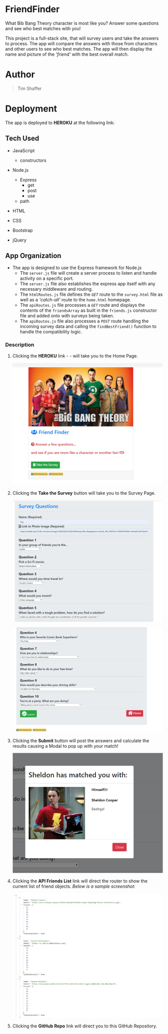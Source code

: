 # FriendFinder
What Bib Bang Theory character is most like you?  Answer some questions and see who best matches with you!

This project is a full-stack site, that will survey users and take the answers to process.  The app will compare the answers with those from characters and other users to see who best matches. The app will then display the name and picture of the *'friend'* with the best overall match.  

# Author 
> Tim Shaffer

# Deployment
The app is deployed to **HEROKU** at the following link: 

## Tech Used

* JavaScript
    * constructors

* Node.js
    * Express
        * get 
        * post
        * use
    * path

* HTML 
* CSS
* Bootstrap
* jQuery

## App Organization

* The app is designed to use the Express framework for Node.js
    * The `server.js` file will create a server process to listen and handle activity on a specific port.
    * The `server.js` file also establishes the express app itself with any necessary middleware and routing.
    * The `htmlRoutes.js` file defines the *`GET`* route to the `survey.html` file as well as a *'catch-all'* route to the `home.html` homepage.
    * The `apiRoutes.js` file processes a *`GET`* route and displays the contents of the `friendsArray` as built in the `friends.js` constructor file and added onto with surveys being taken.  
    * The `apiRoutes.js` file also processes a *`POST`* route handling the incoming survey data and calling the `findBestFriend()` function to handle the compatibility logic.

### Description

1. Clicking the **HEROKU** link -  - will take you to the Home Page.

    ![Screenshot for starting the app](/app/public/assets/images/home.jpg)

1. Clicking the **Take the Survey** button will take you to the Survey Page.

    ![Screenshot for the Survey Page](/app/public/assets/images/initial_survey.jpg)

    ![Screenshot for the Survey Page](/app/public/assets/images/final_survey.jpg)

1. Clicking the **Submit** button will post the answers and calculate the results causing a Modal to pop up with your match!

    ![Screenshot for the Results Page](/app/public/assets/images/results_modal.jpg)

1. Clicking the **API Friends List** link will direct the router to show the current list of friend objects.  *Below is a sample screenshot:*

    ![Screenshot for sample of the friendsArray](/app/public/assets/images/sample_friends_array.jpg)

1. Clicking the **GitHub Repo** link will direct you to this GitHub Repository.  
